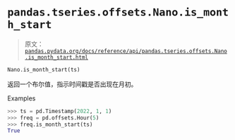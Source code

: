 # `pandas.tseries.offsets.Nano.is_month_start`

> 原文：[`pandas.pydata.org/docs/reference/api/pandas.tseries.offsets.Nano.is_month_start.html`](https://pandas.pydata.org/docs/reference/api/pandas.tseries.offsets.Nano.is_month_start.html)

```py
Nano.is_month_start(ts)
```

返回一个布尔值，指示时间戳是否出现在月初。

Examples

```py
>>> ts = pd.Timestamp(2022, 1, 1)
>>> freq = pd.offsets.Hour(5)
>>> freq.is_month_start(ts)
True 
```

